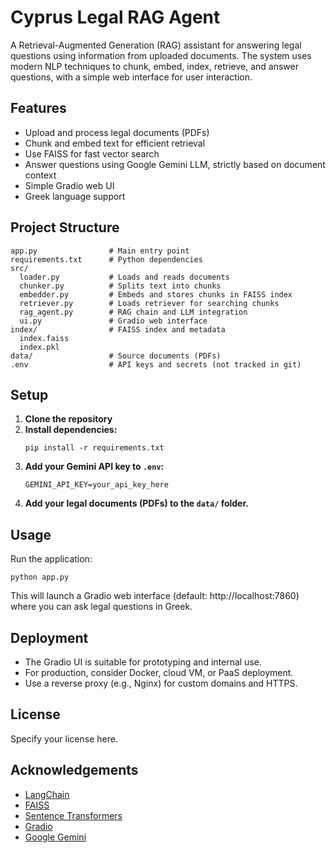 # Cyprus Legal RAG Agent

A Retrieval-Augmented Generation (RAG) assistant for answering legal questions using information from uploaded documents. The system uses modern NLP techniques to chunk, embed, index, retrieve, and answer questions, with a simple web interface for user interaction.

## Features
- Upload and process legal documents (PDFs)
- Chunk and embed text for efficient retrieval
- Use FAISS for fast vector search
- Answer questions using Google Gemini LLM, strictly based on document context
- Simple Gradio web UI
- Greek language support

## Project Structure
```
app.py                # Main entry point
requirements.txt      # Python dependencies
src/
  loader.py           # Loads and reads documents
  chunker.py          # Splits text into chunks
  embedder.py         # Embeds and stores chunks in FAISS index
  retriever.py        # Loads retriever for searching chunks
  rag_agent.py        # RAG chain and LLM integration
  ui.py               # Gradio web interface
index/                # FAISS index and metadata
  index.faiss
  index.pkl
data/                 # Source documents (PDFs)
.env                  # API keys and secrets (not tracked in git)
```

## Setup
1. **Clone the repository**
2. **Install dependencies:**
   ```
   pip install -r requirements.txt
   ```
3. **Add your Gemini API key to `.env`:**
   ```
   GEMINI_API_KEY=your_api_key_here
   ```
4. **Add your legal documents (PDFs) to the `data/` folder.**

## Usage
Run the application:
```
python app.py
```
This will launch a Gradio web interface (default: http://localhost:7860) where you can ask legal questions in Greek.

## Deployment
- The Gradio UI is suitable for prototyping and internal use.
- For production, consider Docker, cloud VM, or PaaS deployment.
- Use a reverse proxy (e.g., Nginx) for custom domains and HTTPS.


## License
Specify your license here.

## Acknowledgements
- [LangChain](https://github.com/langchain-ai/langchain)
- [FAISS](https://github.com/facebookresearch/faiss)
- [Sentence Transformers](https://www.sbert.net/)
- [Gradio](https://gradio.app/)
- [Google Gemini](https://ai.google.dev/)
